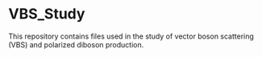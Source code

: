 # VBS_Study
This repository contains files used in the study of vector boson scattering (VBS) and polarized diboson production.
